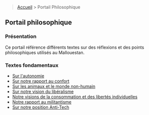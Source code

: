 > <a href="../">Accueil</a> > Portail Philosophique

## Portail philosophique

### Présentation

Ce portail référence différents textes sur des réflexions et des points philosophiques utilisés au Mallouestan.

### Textes fondamentaux

- [Sur l'autonomie](./fondamental/autonomie)
- [Sur notre rapport au confort](./fondamental/confort)
- [Sur les animaux et le monde non-humain](./fondamental/environnement)
- [Sur notre vision du libéralisme](./fondamental/liberalisme)
- [Notre visions de la consommation et des libertés individuelles](./fondamental/consommation)
- [Notre rapport au militantisme](./fondamental/militantisme)
- [Sur notre position Anti-Tech](./fondamental/anti-tech)

